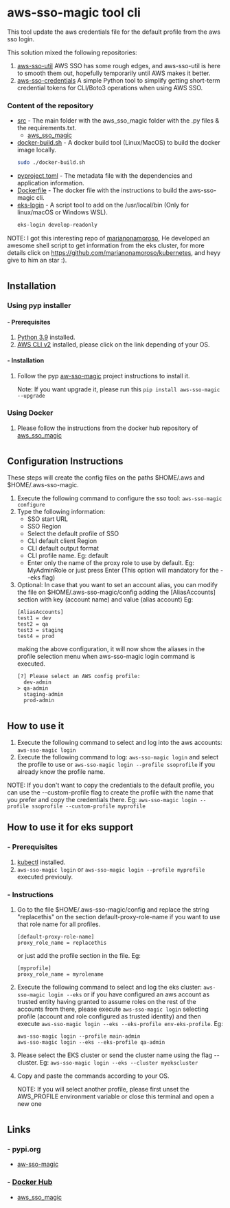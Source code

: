#
# aws-sso-magic tool cli 
This tool update the aws credentials file for the default profile from the aws sso login.

This solution mixed the following repositories:

1. [aws-sso-util](https://github.com/benkehoe/aws-sso-util) AWS SSO has some rough edges, and aws-sso-util is here to smooth them out, hopefully temporarily until AWS makes it better.
2. [aws-sso-credentials](https://github.com/NeilJed/aws-sso-credentials) A simple Python tool to simplify getting short-term credential tokens for CLI/Boto3 operations when using AWS SSO.

### Content of the repository

- [src](src) - The main folder with the aws_sso_magic folder with the .py files & the requirements.txt.
    - [aws_sso_magic](src/aws_sso_magic)
- [docker-build.sh](cli/docker-build.sh) - A docker build tool (Linux/MacOS) to build the docker image locally.
    ```bash
    sudo ./docker-build.sh
    ```     
- [pyproject.toml](pyproject.toml) - The metadata file with the dependencies and application information.    
- [Dockerfile](Dockerfile) - The docker file with the instructions to build the aws-sso-magic cli.
- [eks-login](utils/eks-login) - A script tool to add on the /usr/local/bin (Only for linux/macOS or Windows WSL).
    ```bash
    eks-login develop-readonly
    ```
NOTE: I got this interesting repo of [marianonamoroso](https://github.com/marianonamoroso), He developed an awesome shell script to get information from the eks cluster, for more details click on https://github.com/marianonamoroso/kubernetes, and heyy give to him an star :).
#
## Installation 
### Using pyp installer
#### - Prerequisites
1. [Python 3.9](https://www.python.org/downloads/) installed.
2. [AWS CLI v2](https://docs.aws.amazon.com/cli/latest/userguide/install-cliv2.html) installed, please click on the link depending of your OS.

#### - Installation

1. Follow the pyp [aw-sso-magic](https://pypi.org/project/aws-sso-magic/) project instructions to install it.

    Note: If you want upgrade it, please run this `pip install aws-sso-magic --upgrade`

### Using Docker

1. Please follow the instructions from the docker hub repository of [aws_sso_magic](https://hub.docker.com/r/javiortizmol/aws_sso_magic)

#
## Configuration Instructions
These steps will create the config files on the paths $HOME/.aws and $HOME/.aws-sso-magic.

1. Execute the following command to configure the sso tool: `aws-sso-magic configure`
2. Type the following information:
    - SSO start URL
    - SSO Region
    - Select the default profile of SSO
    - CLI default client Region
    - CLI default output format
    - CLI profile name. Eg: default
    - Enter only the name of the proxy role to use by default. Eg: MyAdminRole or just press Enter (This option will mandatory for the --eks flag)
3. Optional: In case that you want to set an account alias, you can modify the file on $HOME/.aws-sso-magic/config adding the [AliasAccounts] section with key (account name) and value (alias account) Eg:
    ```
    [AliasAccounts]
    test1 = dev
    test2 = qa
    test3 = staging
    test4 = prod
    ```
    making the above configuration, it will now show the aliases in the profile selection menu when aws-sso-magic login command is executed.
    ```
    [?] Please select an AWS config profile:    
      dev-admin
    > qa-admin 
      staging-admin   
      prod-admin
    ```

#
## How to use it

1. Execute the following command to select and log into the aws accounts: `aws-sso-magic login`
2. Execute the following command to log: `aws-sso-magic login` and select the profile to use or `aws-sso-magic login --profile ssoprofile` if you already know the profile name.

NOTE: If you don't want to copy the credentials to the default profile, you can use the --custom-profile flag to create the profile with the name that you prefer and copy the credentials there. 
Eg: `aws-sso-magic login --profile ssoprofile --custom-profile myprofile`


## How to use it for eks support
### - Prerequisites
1. [kubectl](https://kubernetes.io/docs/tasks/tools/) installed.
2. `aws-sso-magic login` or `aws-sso-magic login --profile myprofile` executed previouly.

### - Instructions
1. Go to the file $HOME/.aws-sso-magic/config and replace the string "replacethis" on the section default-proxy-role-name if you want to use that role name for all profiles.
    ```
    [default-proxy-role-name]
    proxy_role_name = replacethis    
    ```

    or just add the profile section in the file. Eg:

    ```
    [myprofile]
    proxy_role_name = myrolename
    ```
2. Execute the following command to select and log the eks cluster: `aws-sso-magic login --eks` or if you have configured an aws account as trusted entity having granted to assume roles on the rest of the accounts from there, please execute `aws-sso-magic login` selecting profile (account and role configured as trusted identity) and then execute `aws-sso-magic login --eks --eks-profile env-eks-profile`. Eg:
    ```
    aws-sso-magic login --profile main-admin
    aws-sso-magic login --eks --eks-profile qa-admin
    ```
3. Please select the EKS cluster or send the cluster name using the flag --cluster. Eg: `aws-sso-magic login --eks --cluster myekscluster`
4. Copy and paste the commands according to your OS.
    
    NOTE: If you will select another profile, please first unset the AWS_PROFILE environment variable or close this terminal and open a new one
#
## Links
### - pypi.org
- [aw-sso-magic](https://pypi.org/project/aws-sso-magic/) 
### - [Docker Hub](https://hub.docker.com/u/javiortizmol)
- [aws_sso_magic](https://hub.docker.com/r/javiortizmol/aws_sso_magic)
